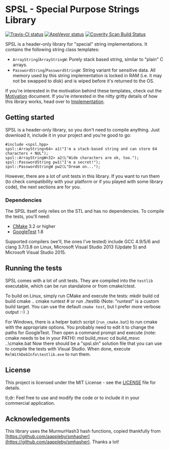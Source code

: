 # SPSL - Special Purpose Strings Library

[![Travis-CI status](https://travis-ci.org/dermojo/spsl.svg?branch=truncation-policy)](https://travis-ci.org/dermojo/spsl)
[![AppVeyor status](https://ci.appveyor.com/api/projects/status/github/dermojo/spsl?branch=truncation-policy&svg=true)](https://ci.appveyor.com/project/dermojo/spsl)
[![Coverity Scan Build Status](https://scan.coverity.com/projects/11354/badge.svg)](https://scan.coverity.com/projects/dermojo-spsl)

SPSL is a header-only library for "special" string implementations. It contains the following
string class templates:
* `ArrayString`/`ArrayStringW`: Purely stack based string, similar to "plain" C arrays.
* `PasswordString`/`PasswordStringW`: String variant for sensitive data. All memory used by
  this string implementation is locked in RAM (i.e. it may not be swapped to disk) and is
  wiped before it's returned to the OS.

If you're interested in the motivation behind these templates, check out the
[Motivation](docs/Motivation.md) document.
If you're interested in the nitty gritty details of how this library works, head over to
[Implementation](docs/Implementation.md).


## Getting started

SPSL is a header-only library, so you don't need to compile anything. Just download it, include
it in your project and you're good to go:

    #include <spsl.hpp>
    spsl::ArrayString<64> a1("I'm a stack-based string and can store 64 characters + NUL");
    spsl::ArrayStringW<32> a2(L"Wide characters are ok, too.");
    spsl::PasswordString pw1("I'm a secret!");
    spsl::PasswordStringW pw2(L"Dream on...");

However, there are a lot of unit tests in this library. If you want to run them (to check
compatibility with your platform or if you played with some library code), the next sections
are for you.

### Dependencies

The SPSL itself only relies on the STL and has no dependencies. To compile the tests, you'll need:
* [CMake](https://cmake.org/) 3.2 or higher
* [GoogleTest](https://github.com/google/googletest) 1.8

Supported compilers (we'll, the ones I've tested) include GCC 4.9/5/6 and clang 3.7/3.8 on Linux, 
Microsoft Visual Studio 2013 (Update 5) and Microsoft Visual Studio 2015.


## Running the tests

SPSL comes with a lot of unit tests. They are compiled into the `testlib` executable, which can
be run standalone or from cmake/ctest. 

To build on Linux, simply run CMake and execute the tests:
    mkdir build
    cd build
    cmake ..
    cmake runtest    # or run ./testlib
(Note: "runtest" is a custom build target. You can use the default `cmake test`, but I prefer
more verbose output :-) .)

For Windows, there is a helper batch script (`run_cmake.bat`) to run cmake with the appropriate
options. You probably need to edit it to change the paths for GoogleTest. Then open a command prompt
and execute (note: cmake needs to be in your PATH):
    md build_msvc
    cd build_msvc
    ..\cmake.bat
Now there should be a "spsl.sln" solution file that you can use to compile the tests with
Visual Studio. When done, execute `RelWithDebInfo\testlib.exe` to run them.


## License

This project is licensed under the MIT License - see the [LICENSE](LICENSE) file for details.

tl;dr: Feel free to use and modify the code or to include it in your commercial application.


## Acknowledgements

This library uses the MurmurHash3 hash functions, copied thankfully from
[https://github.com/aappleby/smhasher](https://github.com/aappleby/smhasher). Thanks a lot! 
